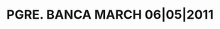 ---
layout: asset
title: PGRE. BANCA MARCH 06|05|2011                                
isin: ES05130456N0
---